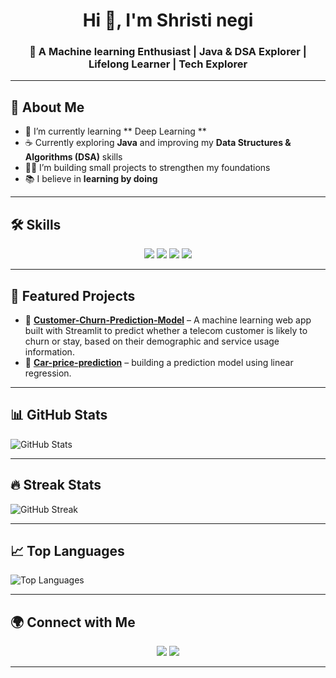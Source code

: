 <h1 align="center">Hi 👋, I'm Shristi negi</h1>
<h3 align="center">🌱 A Machine learning Enthusiast | Java & DSA Explorer | Lifelong Learner | Tech Explorer</h3>

---

## 💫 About Me  
- 🌱 I’m currently learning ** Deep Learning **
- ☕ Currently exploring **Java** and improving my **Data Structures & Algorithms (DSA)** skills 
- 👨‍💻 I’m building small projects to strengthen my foundations   
- 📚 I believe in **learning by doing**    

---

## 🛠️ Skills 

<p align="center">
  <!-- Languages -->
  <img src="https://img.shields.io/badge/Python-3776AB?style=for-the-badge&logo=python&logoColor=white"/>
  <img src="https://img.shields.io/badge/HTML5-E34F26?style=for-the-badge&logo=html5&logoColor=white"/>
  <img src="https://img.shields.io/badge/CSS3-1572B6?style=for-the-badge&logo=css3&logoColor=white"/>
  <img src="https://img.shields.io/badge/Java-F7DF1E?style=for-the-badge&logo=Java&logoColor=black"/>
</p>

---

## 📌 Featured Projects  
- 🔹 [**Customer-Churn-Prediction-Model**](https://github.com/shri31negi/Customer-Churn-Prediction-Model) – A machine learning web app built with Streamlit to predict whether a telecom customer is likely to churn or stay, based on their demographic and service usage information. 
- 🔹 [**Car-price-prediction**](https://github.com/shri31negi/Car-price-prediction-) – building a prediction model using linear regression.

---
## 📊 GitHub Stats
![GitHub Stats](https://github-readme-stats.vercel.app/api?username=shri31negi&show_icons=true&theme=radical)

---

## 🔥 Streak Stats
![GitHub Streak](https://github-readme-streak-stats.herokuapp.com/?user=shri31negi&theme=radical)

---

## 📈 Top Languages
![Top Languages](https://github-readme-stats.vercel.app/api/top-langs/?username=shri31negi&layout=compact&theme=radical)

---

## 🌍 Connect with Me  
<p align="center">
  <a href="https://www.linkedin.com/in/shristi-negi-22884a289"><img src="https://img.shields.io/badge/-LinkedIn-%230077B5?style=for-the-badge&logo=linkedin&logoColor=white"/></a>
  <a href="mailto:shristinegi658@gmail.com"><img src="https://img.shields.io/badge/-Email-D14836?style=for-the-badge&logo=gmail&logoColor=white"/></a>
</p>

---

